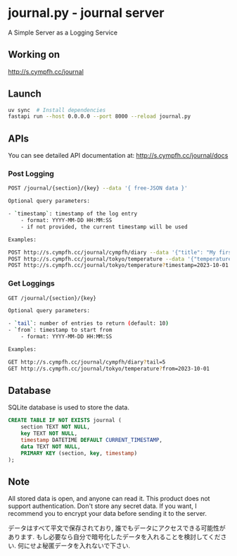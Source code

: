 # journal.py - journal server

A Simple Server as a Logging Service

## Working on

http://s.cympfh.cc/journal

## Launch

```bash
uv sync  # Install dependencies
fastapi run --host 0.0.0.0 --port 8000 --reload journal.py
```

## APIs

You can see detailed API documentation at: http://s.cympfh.cc/journal/docs

### Post Logging

```bash
POST /journal/{section}/{key} --data '{ free-JSON data }'

Optional query parameters:

- `timestamp`: timestamp of the log entry
    - format: YYYY-MM-DD HH:MM:SS
    - if not provided, the current timestamp will be used

Examples:

POST http://s.cympfh.cc/journal/cympfh/diary --data '{"title": "My first log", "content": "This is the content of my first log."}'
POST http://s.cympfh.cc/journal/tokyo/temperature --data '{"temperature": 32, "humidity": 63}'
POST http://s.cympfh.cc/journal/tokyo/temperature?timestamp=2023-10-01 12:00:00 --data '{"temperature": 24, "humidity": 60}'
```

### Get Loggings

```bash
GET /journal/{section}/{key}

Optional query parameters:

- `tail`: number of entries to return (default: 10)
- `from`: timestamp to start from
    - format: YYYY-MM-DD HH:MM:SS

Examples:

GET http://s.cympfh.cc/journal/cympfh/diary?tail=5
GET http://s.cympfh.cc/journal/tokyo/temperature?from=2023-10-01
```

## Database

SQLite database is used to store the data.

```sql
CREATE TABLE IF NOT EXISTS journal (
    section TEXT NOT NULL,
    key TEXT NOT NULL,
    timestamp DATETIME DEFAULT CURRENT_TIMESTAMP,
    data TEXT NOT NULL,
    PRIMARY KEY (section, key, timestamp)
);
```

## Note

All stored data is open, and anyone can read it.
This product does not support authentication.
Don't store any secret data.
If you want, I recommend you to encrypt your data before sending it to the server.

データはすべて平文で保存されており, 誰でもデータにアクセスできる可能性があります.
もし必要なら自分で暗号化したデータを入れることを検討してください.
何にせよ秘匿データを入れないで下さい.
